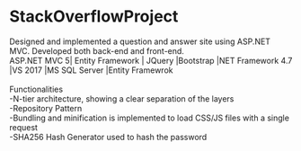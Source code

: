 # StackOverflowProject
Designed and implemented a question and answer site using ASP.NET MVC. Developed both back-end and front-end. <br/>
ASP.NET MVC 5| Entity Framework | JQuery |Bootstrap |NET Framework 4.7 |VS 2017 |MS SQL Server |Entity Framewrok
<br/><br/>
Functionalities <br/>
-N-tier architecture, showing a clear separation of the layers<br/>
-Repository Pattern <br/>
-Bundling and minification is implemented to load CSS/JS files with a single request<br/>
-SHA256 Hash Generator used to hash the password<br/>
